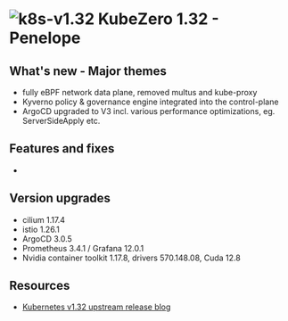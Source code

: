 # ![k8s-v1.32](images/k8s-1.32.png)  KubeZero 1.32 - Penelope

## What's new - Major themes
- fully eBPF network data plane, removed multus and kube-proxy
- Kyverno policy & governance engine integrated into the control-plane
- ArgoCD upgraded to V3 incl. various performance optimizations, eg. ServerSideApply etc.

## Features and fixes
-

## Version upgrades
- cilium 1.17.4
- istio 1.26.1
- ArgoCD 3.0.5
- Prometheus 3.4.1 / Grafana 12.0.1
- Nvidia container toolkit 1.17.8, drivers  570.148.08, Cuda 12.8

## Resources
- [Kubernetes v1.32 upstream release blog](https://kubernetes.io/blog/2024/12/11/kubernetes-v1-32-release/)
